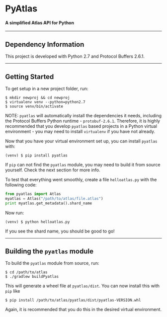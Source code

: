 # PyAtlas
#### A simplified Atlas API for Python

----
## Dependency Information
This project is developed with Python 2.7 and Protocol Buffers 2.6.1.

----
## Getting Started
To get setup in a new project folder, run:

    $ mkdir newproj && cd newproj
    $ virtualenv venv --python=python2.7
    $ source venv/bin/activate

NOTE: `pyatlas` will automatically install the dependencies it needs, including the Protocol Buffers Python runtime - `protobuf-2.6.1`. Therefore, it is highly recommended that you develop `pyatlas` based projects in a Python virtual environment - you may need to install `virtualenv` if you have not already. 

Now that you have your virtual environment set up, you can install `pyatlas` with:

    (venv) $ pip install pyatlas

If `pip` can not find the `pyatlas` module, you may need to build it from source yourself. Check the next section for more info.

To test that everything went smoothly, create a file `helloatlas.py` with the following code:
```python
from pyatlas import Atlas
myatlas = Atlas("/path/to/atlas/file.atlas")
print myatlas.get_metadata().shard_name
```
Now run:

    (venv) $ python helloatlas.py

If you see the shard name, you should be good to go!

----
## Building the `pyatlas` module
To build the `pyatlas` module from source, run:

    $ cd /path/to/atlas
    $ ./gradlew buildPyatlas

This will generate a wheel file at `pyatlas/dist`. You can now install this with `pip` like

    $ pip install /path/to/atlas/pyatlas/dist/pyatlas-VERSION.whl

Again, it is recommended that you do this in the desired virtual environment.
